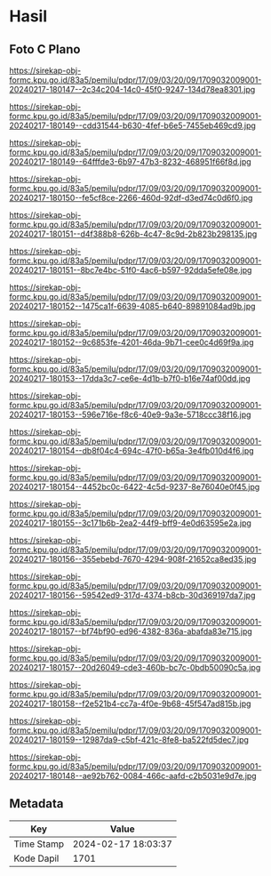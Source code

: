 # Hasil

## Foto C Plano

https://sirekap-obj-formc.kpu.go.id/83a5/pemilu/pdpr/17/09/03/20/09/1709032009001-20240217-180147--2c34c204-14c0-45f0-9247-134d78ea8301.jpg

https://sirekap-obj-formc.kpu.go.id/83a5/pemilu/pdpr/17/09/03/20/09/1709032009001-20240217-180149--cdd31544-b630-4fef-b6e5-7455eb469cd9.jpg

https://sirekap-obj-formc.kpu.go.id/83a5/pemilu/pdpr/17/09/03/20/09/1709032009001-20240217-180149--64fffde3-6b97-47b3-8232-468951f66f8d.jpg

https://sirekap-obj-formc.kpu.go.id/83a5/pemilu/pdpr/17/09/03/20/09/1709032009001-20240217-180150--fe5cf8ce-2266-460d-92df-d3ed74c0d6f0.jpg

https://sirekap-obj-formc.kpu.go.id/83a5/pemilu/pdpr/17/09/03/20/09/1709032009001-20240217-180151--d4f388b8-626b-4c47-8c9d-2b823b298135.jpg

https://sirekap-obj-formc.kpu.go.id/83a5/pemilu/pdpr/17/09/03/20/09/1709032009001-20240217-180151--8bc7e4bc-51f0-4ac6-b597-92dda5efe08e.jpg

https://sirekap-obj-formc.kpu.go.id/83a5/pemilu/pdpr/17/09/03/20/09/1709032009001-20240217-180152--1475ca1f-6639-4085-b640-89891084ad9b.jpg

https://sirekap-obj-formc.kpu.go.id/83a5/pemilu/pdpr/17/09/03/20/09/1709032009001-20240217-180152--9c6853fe-4201-46da-9b71-cee0c4d69f9a.jpg

https://sirekap-obj-formc.kpu.go.id/83a5/pemilu/pdpr/17/09/03/20/09/1709032009001-20240217-180153--17dda3c7-ce6e-4d1b-b7f0-b16e74af00dd.jpg

https://sirekap-obj-formc.kpu.go.id/83a5/pemilu/pdpr/17/09/03/20/09/1709032009001-20240217-180153--596e716e-f8c6-40e9-9a3e-5718ccc38f16.jpg

https://sirekap-obj-formc.kpu.go.id/83a5/pemilu/pdpr/17/09/03/20/09/1709032009001-20240217-180154--db8f04c4-694c-47f0-b65a-3e4fb010d4f6.jpg

https://sirekap-obj-formc.kpu.go.id/83a5/pemilu/pdpr/17/09/03/20/09/1709032009001-20240217-180154--4452bc0c-6422-4c5d-9237-8e76040e0f45.jpg

https://sirekap-obj-formc.kpu.go.id/83a5/pemilu/pdpr/17/09/03/20/09/1709032009001-20240217-180155--3c171b6b-2ea2-44f9-bff9-4e0d63595e2a.jpg

https://sirekap-obj-formc.kpu.go.id/83a5/pemilu/pdpr/17/09/03/20/09/1709032009001-20240217-180156--355ebebd-7670-4294-908f-21652ca8ed35.jpg

https://sirekap-obj-formc.kpu.go.id/83a5/pemilu/pdpr/17/09/03/20/09/1709032009001-20240217-180156--59542ed9-317d-4374-b8cb-30d369197da7.jpg

https://sirekap-obj-formc.kpu.go.id/83a5/pemilu/pdpr/17/09/03/20/09/1709032009001-20240217-180157--bf74bf90-ed96-4382-836a-abafda83e715.jpg

https://sirekap-obj-formc.kpu.go.id/83a5/pemilu/pdpr/17/09/03/20/09/1709032009001-20240217-180157--20d26049-cde3-460b-bc7c-0bdb50090c5a.jpg

https://sirekap-obj-formc.kpu.go.id/83a5/pemilu/pdpr/17/09/03/20/09/1709032009001-20240217-180158--f2e521b4-cc7a-4f0e-9b68-45f547ad815b.jpg

https://sirekap-obj-formc.kpu.go.id/83a5/pemilu/pdpr/17/09/03/20/09/1709032009001-20240217-180159--12987da9-c5bf-421c-8fe8-ba522fd5dec7.jpg

https://sirekap-obj-formc.kpu.go.id/83a5/pemilu/pdpr/17/09/03/20/09/1709032009001-20240217-180148--ae92b762-0084-466c-aafd-c2b5031e9d7e.jpg


## Metadata

| Key        | Value               |
| ---------- | ------------------- |
| Time Stamp | 2024-02-17 18:03:37 |
| Kode Dapil | 1701                |



